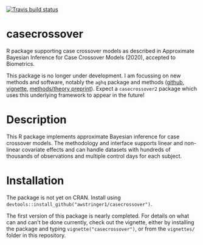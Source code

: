 <!-- badges: start -->
[![Travis build status](https://travis-ci.org/awstringer1/casecrossover.svg?branch=master)](https://travis-ci.org/awstringer1/casecrossover)
<!-- badges: end -->

# casecrossover
R package supporting case crossover models as described in Approximate Bayesian Inference for Case Crossover Models (2020), accepted to Biometrics.

This package is no longer under development. I am focussing on new methods and software, notably the `aghq` package and methods ([github](https://github.com/awstringer1/aghq), [vignette](https://arxiv.org/abs/2101.04468), [methods/theory preprint](https://arxiv.org/abs/2102.06801)). Expect a `casecrossover2` package which uses this underlying framework to appear in the future!

# Description

This R package implements approximate Bayesian inference for case crossover models. The methodology and interface supports linear
and non-linear covariate effects and can handle datasets with hundreds of thousands of observations and multiple control days 
for each subject. 

# Installation

The package is not yet on CRAN. Install using `devtools::install_github("awstringer1/casecrossover")`.

The first version of this package is nearly completed. For details on what can and can't be done currently, check out the
vignette, either by installing the package and typing `vignette("casecrossover")`, or from the `vignettes/` folder in this
repository.
